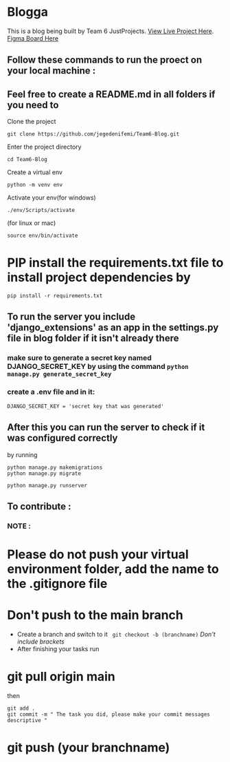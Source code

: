 # Blogga
This is a blog being built by Team 6 JustProjects. [View Live Project Here](https://blogga-team6.netlify.app/).  
[Figma Board Here](https://www.figma.com/file/55YRkKLgPcHzerXFOV8b7M/Multi-Author-Blog?node-id=494%3A3950)

## Follow these commands to run the proect on your local machine :
## Feel free to create a README.md in all folders if you need to
Clone the project 
```
git clone https://github.com/jegedenifemi/Team6-Blog.git
```

Enter the project directory 

```
cd Team6-Blog
```

Create a virtual env

```
python -m venv env 
```

Activate your env(for windows)

```
./env/Scripts/activate 	 
```
(for linux or mac)

```
source env/bin/activate 
``` 


# PIP install the requirements.txt file to install project dependencies by
```
pip install -r requirements.txt
```

## To run the server you include 'django_extensions' as an app in the settings.py file in blog folder if it isn't already there
### make sure to generate a secret key named DJANGO_SECRET_KEY by using the command `python manage.py generate_secret_key`
### create a .env file and  in it:
```
DJANGO_SECRET_KEY = 'secret key that was generated'
``` 
## After this you can run the server to check if it was configured correctly 
by running
```
python manage.py makemigrations
python manage.py migrate
``` 
``` 
python manage.py runserver
```

## To contribute :

### NOTE :
# Please do not push your virtual environment folder, add the name to the .gitignore file
# Don't push to the main branch
- Create a branch and switch to it ` git checkout -b (branchname)` *Don't include brackets*
- After finishing your tasks run 
# git pull origin main  
then 


```
git add .
git commit -m " The task you did, please make your commit messages descriptive "
```
# git push (your branchname)

